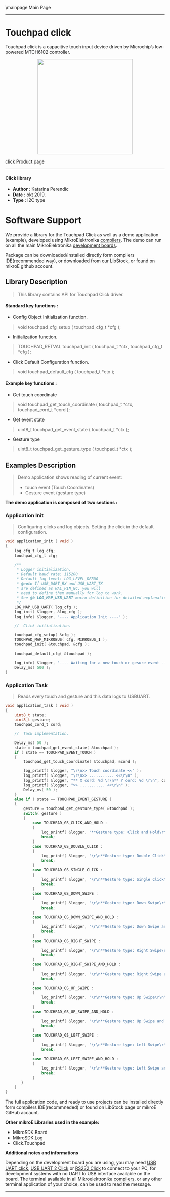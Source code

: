 \mainpage Main Page
 
 

---
# Touchpad click

Touchpad click is a capacitive touch input device driven by Microchip’s low-powered MTCH6102 controller. 

<p align="center">
  <img src="https://download.mikroe.com/images/click_for_ide/touchpad_click.png" height=300px>
</p>

[click Product page](https://www.mikroe.com/touchpad-click)

---


#### Click library 

- **Author**        : Katarina Perendic
- **Date**          : okt 2019.
- **Type**          : I2C type


# Software Support

We provide a library for the Touchpad Click 
as well as a demo application (example), developed using MikroElektronika 
[compilers](https://shop.mikroe.com/compilers). 
The demo can run on all the main MikroElektronika [development boards](https://shop.mikroe.com/development-boards).

Package can be downloaded/installed directly form compilers IDE(recommended way), or downloaded from our LibStock, or found on mikroE github account. 

## Library Description

> This library contains API for Touchpad Click driver.

#### Standard key functions :

- Config Object Initialization function.
> void touchpad_cfg_setup ( touchpad_cfg_t *cfg ); 
 
- Initialization function.
> TOUCHPAD_RETVAL touchpad_init ( touchpad_t *ctx, touchpad_cfg_t *cfg );

- Click Default Configuration function.
> void touchpad_default_cfg ( touchpad_t *ctx );


#### Example key functions :

- Get touch coordinate
> void touchpad_get_touch_coordinate ( touchpad_t *ctx, touchpad_cord_t *cord );
 
- Get event state
> uint8_t touchpad_get_event_state ( touchpad_t *ctx );

- Gesture type
> uint8_t touchpad_get_gesture_type ( touchpad_t *ctx );

## Examples Description

> Demo application shows reading of current event:
>   - touch event (Touch Coordinates)
>   - Gesture event (gesture type)

**The demo application is composed of two sections :**

### Application Init 

> Configuring clicks and log objects.
> Setting the click in the default configuration.

```c
void application_init ( void )
{
    log_cfg_t log_cfg;
    touchpad_cfg_t cfg;

    /** 
     * Logger initialization.
     * Default baud rate: 115200
     * Default log level: LOG_LEVEL_DEBUG
     * @note If USB_UART_RX and USB_UART_TX 
     * are defined as HAL_PIN_NC, you will 
     * need to define them manually for log to work. 
     * See @b LOG_MAP_USB_UART macro definition for detailed explanation.
     */
    LOG_MAP_USB_UART( log_cfg );
    log_init( &logger, &log_cfg );
    log_info( &logger, "---- Application Init ----" );

    //  Click initialization.

    touchpad_cfg_setup( &cfg );
    TOUCHPAD_MAP_MIKROBUS( cfg, MIKROBUS_1 );
    touchpad_init( &touchpad, &cfg );

    touchpad_default_cfg( &touchpad );

    log_info( &logger, "---- Waiting for a new touch or gesure event ----" );
    Delay_ms( 500 );
} 
```

### Application Task

> Reads every touch and gesture and this data logs to USBUART.

```c
void application_task ( void )
{
    uint8_t state;
    uint8_t gesture;
    touchpad_cord_t cord;

    //  Task implementation.

    Delay_ms( 50 );
    state = touchpad_get_event_state( &touchpad );
    if ( state == TOUCHPAD_EVENT_TOUCH )
    {
        touchpad_get_touch_coordinate( &touchpad, &cord );

        log_printf( &logger, "\r\n>> Touch coordinate <<" );
        log_printf( &logger, "\r\n>> ........... <<\r\n" );
        log_printf( &logger, "** X cord: %d \r\n** Y cord: %d \r\n", cord.x, cord.y );
        log_printf( &logger, ">> ........... <<\r\n" );
        Delay_ms( 50 );
    }
    else if ( state == TOUCHPAD_EVENT_GESTURE )
    {
        gesture = touchpad_get_gesture_type( &touchpad );
        switch( gesture )
        {
            case TOUCHPAD_GS_CLICK_AND_HOLD :
            {
                log_printf( &logger, "**Gesture type: Click and Hold\r\n" );
                break;
            }
            case TOUCHPAD_GS_DOUBLE_CLICK :
            {
                log_printf( &logger, "\r\n**Gesture type: Double Click\r\n" );
                break;
            }
            case TOUCHPAD_GS_SINGLE_CLICK :
            {
                log_printf( &logger, "\r\n**Gesture type: Single Click\r\n" );
                break;
            }
            case TOUCHPAD_GS_DOWN_SWIPE :
            {
                log_printf( &logger, "\r\n**Gesture type: Down Swipe\r\n" );
                break;
            }
            case TOUCHPAD_GS_DOWN_SWIPE_AND_HOLD :
            {
                log_printf( &logger, "\r\n**Gesture type: Down Swipe and Hold\r\n" );
                break;
            }
            case TOUCHPAD_GS_RIGHT_SWIPE :
            {
                log_printf( &logger, "\r\n**Gesture type: Right Swipe\r\n" );
                break;
            }
            case TOUCHPAD_GS_RIGHT_SWIPE_AND_HOLD :
            {
                log_printf( &logger, "\r\n**Gesture type: Right Swipe and Hold\r\n" );
                break;
            }
            case TOUCHPAD_GS_UP_SWIPE :
            {
                log_printf( &logger, "\r\n**Gesture type: Up Swipe\r\n" );
                break;
            }
            case TOUCHPAD_GS_UP_SWIPE_AND_HOLD :
            {
                log_printf( &logger, "\r\n**Gesture type: Up Swipe and Hold\r\n" );
                break;
            }
            case TOUCHPAD_GS_LEFT_SWIPE :
            {
                log_printf( &logger, "\r\n**Gesture type: Left Swipe\r\n" );
                break;
            }
            case TOUCHPAD_GS_LEFT_SWIPE_AND_HOLD :
            {
                log_printf( &logger, "\r\n**Gesture type: Left Swipe and Hold\r\n" );
                break;
            }
       }
    }
}
```

The full application code, and ready to use projects can be  installed directly form compilers IDE(recommneded) or found on LibStock page or mikroE GitHub accaunt.

**Other mikroE Libraries used in the example:** 

- MikroSDK.Board
- MikroSDK.Log
- Click.Touchpad

**Additional notes and informations**

Depending on the development board you are using, you may need 
[USB UART click](https://shop.mikroe.com/usb-uart-click), 
[USB UART 2 Click](https://shop.mikroe.com/usb-uart-2-click) or 
[RS232 Click](https://shop.mikroe.com/rs232-click) to connect to your PC, for 
development systems with no UART to USB interface available on the board. The 
terminal available in all Mikroelektronika 
[compilers](https://shop.mikroe.com/compilers), or any other terminal application 
of your choice, can be used to read the message.



---
